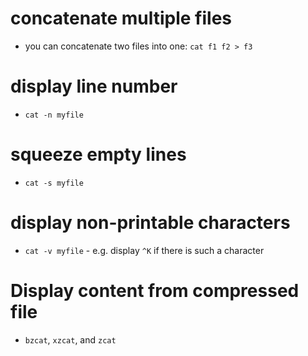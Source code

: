 # concatenate multiple files
* you can concatenate two files into one: `cat f1 f2 > f3`

# display line number
* `cat -n myfile`

# squeeze empty lines
* `cat -s myfile`

# display non-printable characters
* `cat -v myfile` - e.g. display `^K` if there is such a character

# Display content from compressed file
* `bzcat`, `xzcat`, and `zcat`

